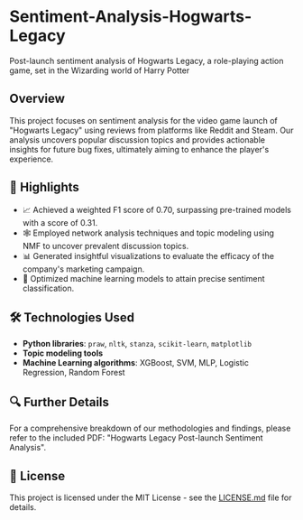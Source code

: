 # Sentiment-Analysis-Hogwarts-Legacy
 Post-launch sentiment analysis of Hogwarts Legacy, a role-playing action game, set in the Wizarding world of Harry Potter

## Overview
This project focuses on sentiment analysis for the video game launch of "Hogwarts Legacy" using reviews from platforms like Reddit and Steam. Our analysis uncovers popular discussion topics and provides actionable insights for future bug fixes, ultimately aiming to enhance the player's experience.

## 🌟 Highlights
- 📈 Achieved a weighted F1 score of 0.70, surpassing pre-trained models with a score of 0.31.
- 🕸️ Employed network analysis techniques and topic modeling using NMF to uncover prevalent discussion topics.
- 📊 Generated insightful visualizations to evaluate the efficacy of the company's marketing campaign.
- 🤖 Optimized machine learning models to attain precise sentiment classification.

## 🛠️ Technologies Used
- **Python libraries**: `praw`, `nltk`, `stanza`, `scikit-learn`, `matplotlib`
- **Topic modeling tools**
- **Machine Learning algorithms**: XGBoost, SVM, MLP, Logistic Regression, Random Forest

## 🔍 Further Details
For a comprehensive breakdown of our methodologies and findings, please refer to the included PDF: "Hogwarts Legacy Post-launch Sentiment Analysis".

## 📜 License
This project is licensed under the MIT License - see the [LICENSE.md](LICENSE.md) file for details.
